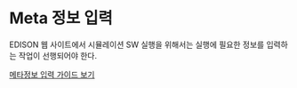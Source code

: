 # Meta 정보 입력

EDISON 웹 사이트에서 시뮬레이션 SW 실행을 위해서는 실행에 필요한 정보를 입력하는 작업이 선행되어야 한다.

[메타정보 입력 가이드 보기](https://design.edison.re.kr/documents/10181/09dc3653-d35d-410b-af11-e5237d997c9e)

